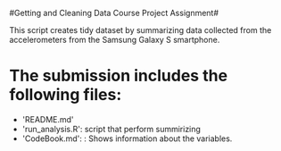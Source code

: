 #Getting and Cleaning Data Course Project Assignment#

This script creates tidy dataset by summarizing data collected from the accelerometers from the Samsung Galaxy S smartphone.

The submission includes the following files:
=========================================
- 'README.md'
- 'run_analysis.R': script that perform summirizing
- 'CodeBook.md': : Shows information about the variables.

